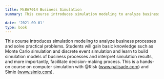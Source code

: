 ```yaml
---
title: MsBA7014 Business Simulation
summary: This course introduces simulation modeling to analyze business processes and solve practical problems.

date: '2021-09-01'
type: book
---
```

This course introduces simulation modeling to analyze business processes and solve practical problems. Students will gain basic knowledge such as Monte Carlo simulation and discrete event simulation and learn to build simulation models of business processes and interpret simulation results, and more importantly, facilitate decision-making process. This is a hands-on course on computer simulation with @Risk (www.palisade.com) and Simio (www.simio.com).
